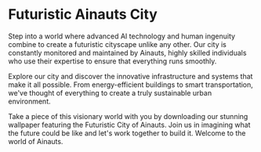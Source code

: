 <!--font:Montserrat-->

# Futuristic Ainauts City

Step into a world where advanced AI technology and human ingenuity combine to create a futuristic cityscape unlike any other. Our city is constantly monitored and maintained by Ainauts, highly skilled individuals who use their expertise to ensure that everything runs smoothly.

Explore our city and discover the innovative infrastructure and systems that make it all possible. From energy-efficient buildings to smart transportation, we've thought of everything to create a truly sustainable urban environment.

Take a piece of this visionary world with you by downloading our stunning wallpaper featuring the Futuristic City of Ainauts. Join us in imagining what the future could be like and let's work together to build it. Welcome to the world of Ainauts.

<!--

Write me markdown content of website with wallpaper:

"A futuristic cityscape where Ainauts use advanced AI technology to monitor and maintain the city's infrastructure and systems."

The header of the page should not be copy of the text but rather a real content of the website which is using this wallpaper.


---


# Welcome to the City of the Future

Experience a world where AI and humans work together seamlessly to create a sustainable and efficient city. Our futuristic cityscape is monitored and maintained by Ainauts, highly skilled individuals who use advanced AI technology to ensure that everything runs smoothly.

Explore our city and discover the innovative infrastructure and systems that make it all possible. From energy-efficient buildings to smart transportation, we've thought of everything to create a truly sustainable urban environment.

Download our stunning wallpaper featuring the City of the Future and bring a piece of this visionary world to your desktop or mobile device. Join us in imagining what the future could be like and let's build it together.


---


Heading is too long, rewrite whole content.


---


# Discover the City of the Future

Step into a world where humans and AI work in harmony to create a sustainable and efficient city. Our futuristic cityscape is constantly monitored and maintained by Ainauts, highly skilled individuals who use advanced AI technology to ensure that everything runs smoothly.

Explore our city and witness the innovative infrastructure and systems that make it all possible. From energy-efficient buildings to smart transportation, we've thought of everything to create a truly sustainable urban environment.

Take a piece of this visionary world with you by downloading our stunning wallpaper featuring the City of the Future. Join us in imagining what the future could be like and let's work together to build it. Welcome to the City of the Future.


---


Heading is too long, rewrite whole content.


---


# Discover a Sustainable and Efficient City of the Future

Experience a world where humans and AI work together seamlessly to create a sustainable and efficient city. Our futuristic cityscape is constantly monitored and maintained by Ainauts, highly skilled individuals who use advanced AI technology to ensure that everything runs smoothly.

Explore our city and discover the innovative infrastructure and systems that make it all possible. From energy-efficient buildings to smart transportation, we've thought of everything to create a truly sustainable urban environment.

Bring a piece of this visionary world to your desktop or mobile device by downloading our stunning wallpaper featuring the City of the Future. Join us in imagining what the future could be like and let's work together to build it. Welcome to a sustainable and efficient City of the Future.


---


Heading is too long, rewrite whole content.


---


# Welcome to the Futuristic City of Ainauts

Step into a world where advanced AI technology and human ingenuity combine to create a futuristic cityscape unlike any other. Our city is constantly monitored and maintained by Ainauts, highly skilled individuals who use their expertise to ensure that everything runs smoothly.

Explore our city and discover the innovative infrastructure and systems that make it all possible. From energy-efficient buildings to smart transportation, we've thought of everything to create a truly sustainable urban environment.

Take a piece of this visionary world with you by downloading our stunning wallpaper featuring the Futuristic City of Ainauts. Join us in imagining what the future could be like and let's work together to build it. Welcome to the world of Ainauts.


---


Write me a Google font which is best fitting for the website.

Pick from the list:
- Exo 2
- Lato
- Raleway
- Open Sans
- Poppins
- Orbitron
- Playfair Display
- Futura
- Montserrat
- Lobster
- Roboto
- Great Vibes
- Inter
- IBM Plex Sans
- Alegreya
- Barlow Condensed
- Dancing Script


Write just the font name nothing else.


---


Montserrat

-->
